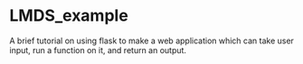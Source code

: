 # LMDS_example
A brief tutorial on using flask to make a web application which can take user input, run a function on it, and return an output.

